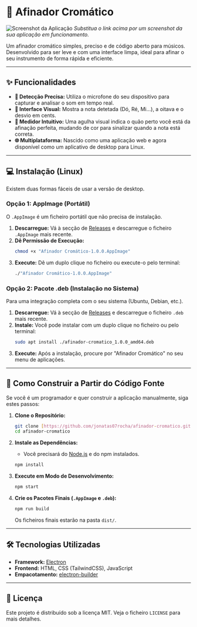 # 🎵 Afinador Cromático

![Screenshot da Aplicação](https://i.imgur.com/link-para-sua-screenshot.png)
*Substitua o link acima por um screenshot da sua aplicação em funcionamento.*

Um afinador cromático simples, preciso e de código aberto para músicos. Desenvolvido para ser leve e com uma interface limpa, ideal para afinar o seu instrumento de forma rápida e eficiente.

---

## ✨ Funcionalidades

* **🎤 Detecção Precisa:** Utiliza o microfone do seu dispositivo para capturar e analisar o som em tempo real.
* **🎼 Interface Visual:** Mostra a nota detetada (Dó, Ré, Mi...), a oitava e o desvio em cents.
* **🎯 Medidor Intuitivo:** Uma agulha visual indica o quão perto você está da afinação perfeita, mudando de cor para sinalizar quando a nota está correta.
* **🌐 Multiplataforma:** Nascido como uma aplicação web e agora disponível como um aplicativo de desktop para Linux.

---

## 💻 Instalação (Linux)

Existem duas formas fáceis de usar a versão de desktop.

### Opção 1: AppImage (Portátil)

O `.AppImage` é um ficheiro portátil que não precisa de instalação.

1.  **Descarregue:** Vá à secção de [Releases](https://github.com/jonatas07rocha/afinador-cromatico/releases) e descarregue o ficheiro `.AppImage` mais recente.
2.  **Dê Permissão de Execução:**
    ```bash
    chmod +x "Afinador Cromático-1.0.0.AppImage"
    ```
3.  **Execute:** Dê um duplo clique no ficheiro ou execute-o pelo terminal:
    ```bash
    ./"Afinador Cromático-1.0.0.AppImage"
    ```

### Opção 2: Pacote .deb (Instalação no Sistema)

Para uma integração completa com o seu sistema (Ubuntu, Debian, etc.).

1.  **Descarregue:** Vá à secção de [Releases](https://github.com/jonatas07rocha/afinador-cromatico/releases) e descarregue o ficheiro `.deb` mais recente.
2.  **Instale:** Você pode instalar com um duplo clique no ficheiro ou pelo terminal:
    ```bash
    sudo apt install ./afinador-cromatico_1.0.0_amd64.deb
    ```
3.  **Execute:** Após a instalação, procure por "Afinador Cromático" no seu menu de aplicações.

---

## 🚀 Como Construir a Partir do Código Fonte

Se você é um programador e quer construir a aplicação manualmente, siga estes passos:

1.  **Clone o Repositório:**
    ```bash
    git clone [https://github.com/jonatas07rocha/afinador-cromatico.git](https://github.com/jonatas07rocha/afinador-cromatico.git)
    cd afinador-cromatico
    ```

2.  **Instale as Dependências:**
    * Você precisará do [Node.js](https://nodejs.org/) e do npm instalados.
    ```bash
    npm install
    ```

3.  **Execute em Modo de Desenvolvimento:**
    ```bash
    npm start
    ```

4.  **Crie os Pacotes Finais (`.AppImage` e `.deb`):**
    ```bash
    npm run build
    ```
    Os ficheiros finais estarão na pasta `dist/`.

---

## 🛠️ Tecnologias Utilizadas

* **Framework:** [Electron](https://www.electronjs.org/)
* **Frontend:** HTML, CSS (TailwindCSS), JavaScript
* **Empacotamento:** [electron-builder](https://www.electron.build/)

---

## 📄 Licença

Este projeto é distribuído sob a licença MIT. Veja o ficheiro `LICENSE` para mais detalhes.
